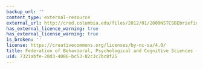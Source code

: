 ```yaml
---
backup_url: ''
content_type: external-resource
external_url: http://cred.columbia.edu/files/2012/01/2009NSTCSBEbriefing.pdf
has_external_licence_warning: true
has_external_license_warning: true
is_broken: ''
license: https://creativecommons.org/licenses/by-nc-sa/4.0/
title: Federation of Behavioral, Psychological and Cognitive Sciences (PDF)
uid: 7321abfe-20d3-4086-bc53-82c3c7bc8f25
---
```

